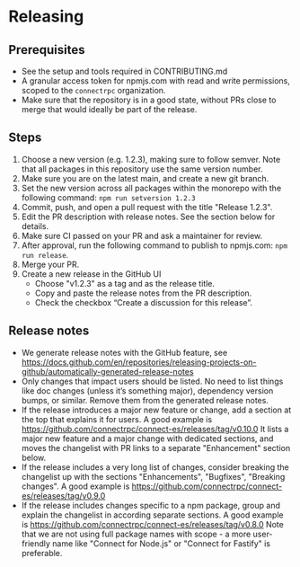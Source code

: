 # Releasing

## Prerequisites

- See the setup and tools required in CONTRIBUTING.md
- A granular access token for npmjs.com with read and write permissions, scoped
  to the `connectrpc` organization.
- Make sure that the repository is in a good state, without PRs close to merge
  that would ideally be part of the release.

## Steps

1. Choose a new version (e.g. 1.2.3), making sure to follow semver. Note that all
   packages in this repository use the same version number.
2. Make sure you are on the latest main, and create a new git branch.
3. Set the new version across all packages within the monorepo with the following
   command: `npm run setversion 1.2.3`
4. Commit, push, and open a pull request with the title "Release 1.2.3".
5. Edit the PR description with release notes. See the section below for details.
6. Make sure CI passed on your PR and ask a maintainer for review.
7. After approval, run the following command to publish to npmjs.com: `npm run release`.
8. Merge your PR.
9. Create a new release in the GitHub UI
   - Choose "v1.2.3" as a tag and as the release title.
   - Copy and paste the release notes from the PR description.
   - Check the checkbox “Create a discussion for this release”.

## Release notes

- We generate release notes with the GitHub feature, see
  https://docs.github.com/en/repositories/releasing-projects-on-github/automatically-generated-release-notes
- Only changes that impact users should be listed. No need to list things like
  doc changes (unless it’s something major), dependency version bumps, or similar.
  Remove them from the generated release notes.
- If the release introduces a major new feature or change, add a section at the
  top that explains it for users. A good example is https://github.com/connectrpc/connect-es/releases/tag/v0.10.0
  It lists a major new feature and a major change with dedicated sections, and
  moves the changelist with PR links to a separate "Enhancement" section below.
- If the release includes a very long list of changes, consider breaking the
  changelist up with the sections "Enhancements", "Bugfixes", "Breaking changes".
  A good example is https://github.com/connectrpc/connect-es/releases/tag/v0.9.0
- If the release includes changes specific to a npm package, group and explain
  the changelist in according separate sections. A good example is https://github.com/connectrpc/connect-es/releases/tag/v0.8.0
  Note that we are not using full package names with scope - a more user-friendly
  name like "Connect for Node.js" or "Connect for Fastify" is preferable.
